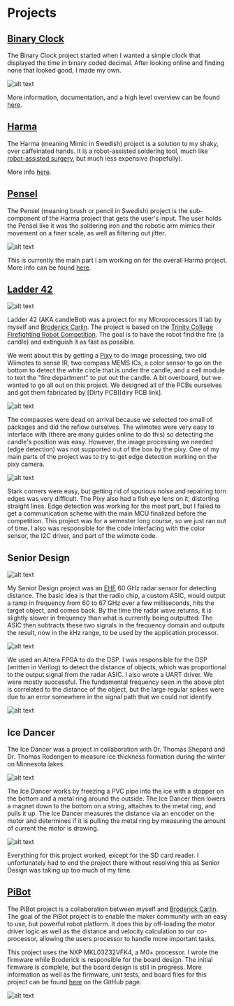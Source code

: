 
# Projects

## [Binary Clock][Binary Clock Link]

The Binary Clock project started when I wanted a simple clock that displayed the
time in binary coded decimal. After looking online and finding none that looked
good, I made my own.

![alt text][Binary Clock picture]

More information, documentation, and a high level overview can be found
[here][Binary Clock Link].


## [Harma][Harma Link]

The Harma (meaning Mimic in Swedish) project is a solution to my shaky, over caffeinated hands.
It is a robot-assisted soldering tool, much like [robot-assisted surgery][Robot Assisted Surgery],
but much less expensive (hopefully).

More info [here][Harma Link].


## [Pensel][Pensel Link]

The Pensel (meaning brush or pencil in Swedish) project is the sub-component of the Harma
project that gets the user's input. The user holds the Pensel like it was the soldering
iron and the robotic arm mimics their movement on a finer scale, as well as filtering
out jitter.

![alt text][Pensel Top]

This is currently the main part I am working on for the overall Harma project.
More info can be found [here][Pensel Link].


## [Ladder 42][Ladder 42 Link]

![alt text][Ladder 42 complete]

Ladder 42 (AKA candleBot) was a project for my Microprocessors II lab by myself
and [Broderick Carlin][Broderick Link]. The project is based on the
[Trinity College Firefighting Robot Competition][trinity robot link].
The goal is to have the robot find the fire (a candle) and extinguish it as fast as possible.

We went about this by getting a [Pixy][pixy link] to do image processing,
two old Wiimotes to sense IR, two compass MEMS ICs, a color sensor to go on the bottom to detect the
white circle that is under the candle, and a cell module to text the "fire department" to put out the candle.
A bit overboard, but we wanted to go all out on this project. We designed
all of the PCBs ourselves and got them fabricated by [Dirty PCB][diry PCB link].

![alt text][Ladder 42 block diagram]

The compasses were dead on arrival because we selected too small of packages and did the reflow
ourselves. The wiimotes were very easy to interface with (there are many guides online to do this) so
detecting the candle's position was easy. However, the image processing we needed (edge detection) was
not supported out of the box by the pixy. One of my main parts of the project was to try to
get edge detection working on the pixy camera.

![alt text][Ladder 42 Edge Detection]

Stark corners were easy, but getting rid of spurious noise and repairing torn edges was very
difficult. The Pixy also had a fish eye lens on it, distorting straight lines. Edge detection
was working for the most part, but I failed to get a communication scheme with the main
MCU finalized before the competition. This project was for a semester long course, so we
just ran out of time. I also was responsible for the code interfacing with the color sensor, the I2C
driver, and part of the wiimote code.


## Senior Design

![alt text][Senior Design Assembled]

My Senior Design project was an [EHF][EHF link] 60 GHz radar sensor for detecting distance.
The basic idea is that the radio chip, a custom ASIC, would output a ramp in frequency from
60 to 67 GHz over a few milliseconds, hits the target object, and comes back. By the time
the radar wave returns, it is slightly slower in frequency than what is currently being outputted.
The ASIC then subtracts these two signals in the frequency domain and outputs the result, now in
the kHz range, to be used by the application processor.

![alt text][Senior Design Signal Final]

We used an Altera FPGA to do the DSP. I was responsible for the DSP (written in Verilog) to
detect the distance of objects, which was proportional to the output signal from the radar ASIC.
I also wrote a UART driver. We were mostly successful. The fundamental frequency seen in the above plot is
correlated to the distance of the object, but the large regular spikes were due to an error somewhere
in the signal path that we could not identify.

![alt text][Senior Design UART]


## Ice Dancer

The Ice Dancer was a project in collaboration with Dr. Thomas Shepard and
Dr. Thomas Rodengen to measure ice thickness formation during the winter on
Minnesota lakes.

![alt text][Ice Dancer PCB pic]

The Ice Dancer works by freezing a PVC pipe into the ice with a stopper on the bottom
and a metal ring around the outside. The Ice Dancer then lowers a magnet down to the bottom
on a string, attaches to the metal ring, and pulls it up. The Ice Dancer measures the distance
via an encoder on the motor and determines if it is pulling the metal ring by measuring the
amount of current the motor is drawing.

![alt text][Ice Dancer Test pic]

Everything for this project worked, except for the SD card reader. I unfortunately
had to end the project there without resolving this as Senior Design was taking up
too much of my time.


## [PiBot][PiBot Project Link]

The PiBot project is a collaboration between myself and [Broderick Carlin][Broderick Link].
The goal of the PiBot project is to enable the maker community with an easy to use, but
powerful robot platform. It does this by off-loading the motor driver logic as well as the
distance and velocity calculation to our co-processor, allowing the users processor to handle
more important tasks.

This project uses the NXP MKL03Z32VFK4, a M0+ processor. I wrote the firmware while
Broderick is responsible for the board design. The initial firmware is complete, but
the board design is still in progress. More information as well as the firmware, unit
tests, and board files for this project can be found [here][PiBot Project Link] on the GitHub page.

![alt text][PiBot Current Board Layout]


[Broderick Link]: https://www.linkedin.com/in/broderick-carlin-90707879/
[trinity robot link]: http://www.trinityrobotcontest.org/
[pixy link]: http://charmedlabs.com/default/pixy-cmucam5/
[dirty PCB link]: http://dirtypcbs.com/store/pcbs
[EHF link]: https://en.wikipedia.org/wiki/Extremely_high_frequency


[Binary Clock picture]: http://raw.githubusercontent.com/TDHolmes/BinaryClock/master/documents/pictures/BinaryClock_rev1.JPG "Binary Clock v1 displaying 20:31:08 (8:31 PM)"
[Binary Clock Link]: http://www.holmesengineering.com/BinaryClock "Binary Clock Project Page"


[Harma Link]: http://www.holmesengineering.com/Harma "Harma Project Page"
[Robot Assisted Surgery]: http://en.wikipedia.org/wiki/Robot-assisted_surgery


[Pensel Link]: http://www.holmesengineering.com/Harma/Pensel "Pensel Project Page"
[Pensel Bottom]: https://raw.githubusercontent.com/TDHolmes/Harma/master/Pensel/documentation/pictures/Pensel_1_0_bottom.jpg "The bottom of the 1.0 Pensel PCB"
[Pensel Top]: https://raw.githubusercontent.com/TDHolmes/Harma/master/Pensel/documentation/pictures/Pensel_1_0_top.jpg "The top of the 1.0 Pensel PCB"

[Ladder 42 Link]: https://github.com/beeedy/candleBot "Ladder 42 Project Page"
[Ladder 42 complete]: https://github.com/beeedy/candleBot/blob/master/Images/Pics%20of%20finished%20bot/IMG_0164.png?raw=true "Final design"
[Ladder 42 block diagram]: https://raw.githubusercontent.com/beeedy/candleBot/master/Images/Communication%20Lines.png "Ladder 42 Block Diagram"
[Ladder 42 Edge Detection]: https://raw.githubusercontent.com/beeedy/candleBot/master/Images/PixyEdgeDetectProofOfConcept.png "Edge Detection of a coffee cup, stapler, and box"


[Senior Design UART]: https://raw.githubusercontent.com/TDHolmes/tdholmes.github.io/master/_pictures/seniordesign_UART.jpg "UART driver bringup"
[Senior Design Assembled]: https://raw.githubusercontent.com/TDHolmes/tdholmes.github.io/master/_pictures/seniordesign_finaldesign.jpg "Final design with Altera dev-board for signal processing"
[Senior Design Signal Final]: https://raw.githubusercontent.com/TDHolmes/tdholmes.github.io/master/_pictures/seniordesign_final_output_crop.jpg "Signal Output with unknown noise source"


[Ice Dancer PCB pic]: https://raw.githubusercontent.com/TDHolmes/tdholmes.github.io/master/_pictures/icedancer_PCB.jpg "Ice Dancer Arduino shield"
[Ice Dancer Test pic]: https://raw.githubusercontent.com/TDHolmes/tdholmes.github.io/master/_pictures/icedancer_test_cropped.jpg "A test of the Ice Dancer prototype"


[PiBot Project Link]: https://github.com/TDHolmes/PiBot "PiBot Project Page"
[PiBot Current Board Layout]: https://raw.githubusercontent.com/TDHolmes/PiBot/master/documentation/pictures/PiBot_layout_proto.png "Current board layout"
